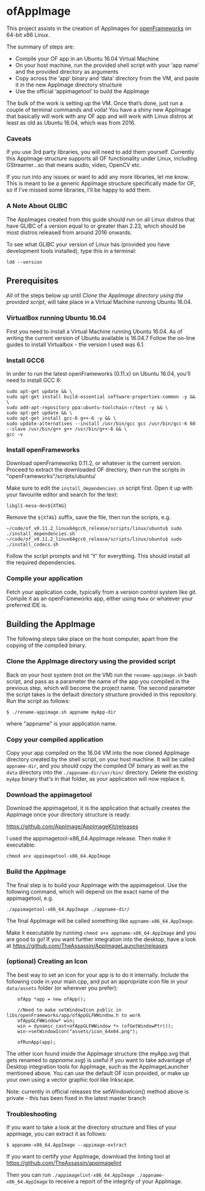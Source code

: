 # ofAppImage

This project assists in the creation of AppImages for [openFrameworks](https://openframeworks.cc/) on 64-bit x86 Linux.

The summary of steps are:

- Compile your OF app in an Ubuntu 16.04 Virtual Machine
- On your host machine, run the provided shell script with your ‘app name’ and the provided directory as arguments
- Copy across the ‘app’ binary and ‘data’ directory from the VM, and paste it in the new AppImage directory structure
- Use the official ‘appimagetool’ to build the AppImage

The bulk of the work is setting up the VM. Once that’s done, just run a couple of terminal commands and voila! You have a shiny new AppImage that basically will work with any OF app and will work with Linux distros at least as old as Ubuntu 16.04, which was from 2016.

### Caveats
If you use 3rd party libraries, you will need to add them yourself. Currently this AppImage structure supports all OF functionality under Linux, including GStreamer…so that means audio, video, OpenCV etc.

If you run into any issues or want to add any more libraries, let me know. This is meant to be a generic AppImage structure specifically made for OF, so if I’ve missed some libraries, I’ll be happy to add them.

### A Note About GLIBC
The AppImages created from this guide should run on all Linux distros that have GLIBC of a version equal to or greater than 2.23, which should be most distros released from around 2016 onwards.

To see what GLIBC your version of Linux has (provided you have development tools installed), type this in a terminal:
```
ldd --version
```

## Prerequisites
All of the steps below up until *_Clone the AppImage directory using the provided script_*, will take place in a Virtual Machine running Ubuntu 16.04.

### VirtualBox running Ubuntu 16.04
First you need to install a Virtual Machine running Ubuntu 16.04.
As of writing the current version of Ubuntu available is 16.04.7
Follow the on-line guides to install Virtualbox - the version I used was 6.1. 

### Install GCC6
In order to run the latest openFrameworks (0.11.x) on Ubuntu 16.04, you'll need to install GCC 6:

```
sudo apt-get update && \
sudo apt-get install build-essential software-properties-common -y && \
sudo add-apt-repository ppa:ubuntu-toolchain-r/test -y && \
sudo apt-get update && \
sudo apt-get install gcc-6 g++-6 -y && \
sudo update-alternatives --install /usr/bin/gcc gcc /usr/bin/gcc-6 60 --slave /usr/bin/g++ g++ /usr/bin/g++-6 && \
gcc -v
```

### Install openFrameworks
Download openFrameworks 0.11.2, or whatever is the current version.
Proceed to extract the downloaded OF drectory, then run the scripts in "openFrameworks"/scripts/ubuntu/

Make sure to edit the `install_dependencies.sh` script first. Open it up with your favourite editor and search for the text:
```
libgl1-mesa-dev${XTAG}
```
Remove the `${XTAG}` suffix, save the file, then run the scripts, e.g.

```
~/code/of_v0.11.2_linux64gcc6_release/scripts/linux/ubuntu$ sudo ./install_dependencies.sh
~/code/of_v0.11.2_linux64gcc6_release/scripts/linux/ubuntu$ sudo ./install_codecs.sh
```

Follow the script prompts and hit 'Y' for everything.
This should install all the required dependencies.

### Compile your application
Fetch your application code, typically from a version control system like git.
Compile it as an openFrameworks app, either using `Make` or whatever your preferred IDE is.


## Building the AppImage
The following steps take place on the host computer, apart from the copying of the compiled binary.

### Clone the AppImage directory using the provided script
Back on your host system (not on the VM) run the `rename-appimage.sh` bash script, and pass as a parameter the name of the app you compiled in the previous step, which will become the project name.
The second parameter the script takes is the default directory structure provided in this repository.
Run the script as follows:

```
$ ./rename-appimage.sh appname myApp-dir
```
where "appname" is your application name.

### Copy your compiled application
Copy your app compiled on the 16.04 VM into the now cloned AppImage directory created by the shell script, on your host machine. 
It will be called `appname-dir`, and you should copy the compiled OF binary as well as the `data` directory into the `./appname-dir/usr/bin/` directory.
Delete the existing `myApp` binary that's in that folder, as your application will now replace it.

### Download the appimagetool
Download the appimagetool, it is the application that actually creates the AppImage once your directory structure is ready:

https://github.com/AppImage/AppImageKit/releases

I used the appimagetool-x86_64.AppImage release.
Then make it executable:

```
chmod a+x appimagetool-x86_64.AppImage
```

### Build the AppImage
The final step is to build your AppImage with the appimagetool. Use the following command, which will depend on the exact name of the appimagetool, e.g.
```
./appimagetool-x86_64.AppImage ./appname-dir/
```

The final AppImage will be called something like `appname-x86_64.AppImage`.

Make it executable by running `chmod a+x appname-x86_64.AppImage` and you are good to go!
If you want further integration into the desktop, have a look at https://github.com/TheAssassin/AppImageLauncher/releases

### (optional) Creating an Icon

The best way to set an icon for your app is to do it internally. Include the following code in your main.cpp, and put an appropriate icon file in your `data/assets` folder (or wherever you prefer):

```
    ofApp *app = new ofApp();

    //Need to make setWindowIcon public in libs/openFrameworks/app/ofAppGLFWWindow.h to work
    ofAppGLFWWindow* win;
    win = dynamic_cast<ofAppGLFWWindow *> (ofGetWindowPtr());
    win->setWindowIcon("assets/icon_64x64.png");

    ofRunApp(app);
```
The other icon found inside the AppImage structure (the myApp.svg that gets renamed to _appname.svg_) is useful if you want to take advantage of Desktop integration tools for AppImage, such as the AppImageLauncher mentioned above. You can use the default OF icon provided, or make up your own using a vector graphic tool like Inkscape.

Note: currently in official releases the setWindowIcon() method above is private - this has been fixed in the latest master branch


### Troubleshooting
If you want to take a look at the directory structure and files of your appimage, you can extract it as follows:

```
$ appname-x86_64.AppImage --appimage-extract
```

If you want to certify your AppImage, download the linting tool at https://github.com/TheAssassin/appimagelint

Then you can run `./appimagelint-x86_64.AppImage ./appname-x86_64.AppImage` to receive a report of the integrity of your AppImage.


